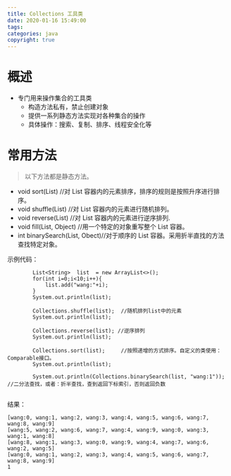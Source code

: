 ```yaml
---
title: Collections 工具类
date: 2020-01-16 15:49:00
tags: 
categories: java
copyright: true
---
```

# 概述
- 专门用来操作集合的工具类
    - 构造方法私有，禁止创建对象
    -  提供一系列静态方法实现对各种集合的操作
    -   具体操作：搜索、复制、排序、线程安全化等
<!--more-->
   
# 常用方法
> 以下方法都是静态方法。
- void sort(List) //对 List 容器内的元素排序，排序的规则是按照升序进行排序。
- void shuffle(List) //对 List 容器内的元素进行随机排列。
- void reverse(List) //对 List 容器内的元素进行逆序排列.
- void fill(List, Object) //用一个特定的对象重写整个 List 容器。
- int binarySearch(List, Obect)//对于顺序的 List 容器。采用折半直找的方法查找特定对象。

示例代码：  
```
        List<String>  list  = new ArrayList<>();
		for(int i=0;i<10;i++){
			list.add("wang:"+i);
		}
		System.out.println(list);
		
		Collections.shuffle(list);	//随机排列list中的元素
		System.out.println(list);
		
		Collections.reverse(list); //逆序排列
		System.out.println(list);
		
		Collections.sort(list);		//按照递增的方式排序。自定义的类使用：Comparable接口。
		System.out.println(list);
		
		System.out.println(Collections.binarySearch(list, "wang:1")); 	//二分法查找，或者：折半查找，查到返回下标索引，否则返回负数
		
```
结果：  
```
[wang:0, wang:1, wang:2, wang:3, wang:4, wang:5, wang:6, wang:7, wang:8, wang:9]
[wang:5, wang:2, wang:6, wang:7, wang:4, wang:9, wang:0, wang:3, wang:1, wang:8]
[wang:8, wang:1, wang:3, wang:0, wang:9, wang:4, wang:7, wang:6, wang:2, wang:5]
[wang:0, wang:1, wang:2, wang:3, wang:4, wang:5, wang:6, wang:7, wang:8, wang:9]
1
```
